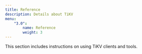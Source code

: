 ```yaml
---
title: Reference
description: Details about TiKV
menu:
    "3.0":
        name: Reference
        weight: 3
---
```


This section includes instructions on using TiKV clients and tools.
